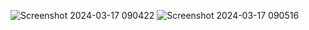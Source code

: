 ![Screenshot 2024-03-17 090422](https://github.com/ShahinAlamK/WallpaperWithCompose/assets/91818093/d2b5526a-ca6d-492f-80c9-88e693967355)
![Screenshot 2024-03-17 090516](https://github.com/ShahinAlamK/WallpaperWithCompose/assets/91818093/847f68a5-4b2f-496c-b19d-9e2de5369e94)
